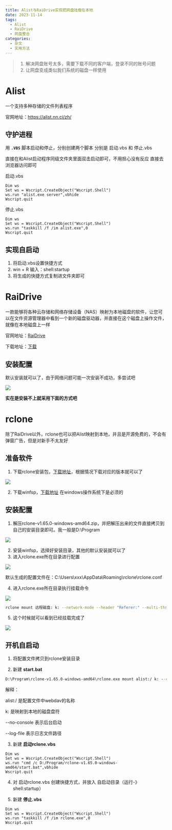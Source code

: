 ```yaml
---
title: Alist与RaiDrive实现把网盘挂载在本地
date: 2023-11-14
tags:
  - Alist
  - RaiDrive
  - 网盘整合
categories:
  - 杂文
  - 实用方法
---
```




> 1. 解决网盘账号太多，需要下载不同的客户端，登录不同的账号问题
> 2. 让网盘变成类似我们系统的磁盘一样使用

# Alist

一个支持多种存储的文件列表程序

官网地址：https://alist.nn.ci/zh/

## 守护进程

用 **`.VBS`** 脚本启动和停止，分别创建两个脚本 分别是 启动.vbs 和 停止.vbs

直接在和Alist启动程序同级文件夹里面双击启动即可，不用担心没有反应 直接去 浏览器访问即可

启动.vbs

```vbscript
Dim ws
Set ws = Wscript.CreateObject("Wscript.Shell")
ws.run "alist.exe server",vbhide
Wscript.quit
```

停止.vbs

```vbscript
Dim ws
Set ws = Wscript.CreateObject("Wscript.Shell")
ws.run "taskkill /f /im alist.exe",0
Wscript.quit
```

## 实现自启动

1. 将启动.vbs设置快捷方式
2. win + R 输入：shell:startup
3. 将生成的快捷方式复制进文件夹即可

# RaiDrive

一款能够将各种云存储和网络存储设备（NAS）映射为本地磁盘的软件，让您可以在文件资源管理器中看到一个新的磁盘驱动器，并直接在这个磁盘上操作文件，就像在本地磁盘上一样

官网地址：[RaiDrive](https://www.raidrive.com/)

下载地址：[下载](https://app.raidrive.com/d86ea6fa40f74010914976063f94774b/release/stable/RaiDrive_2023.9.16.8_x64.msi)

## 安装配置

默认安装就可以了，由于网络问题可能一次安装不成功，多尝试吧

![](https://cdn.jsdelivr.net/gh/hfshaobing/picx-images-hosting@master/20231226/2023-12-26_164119.7kq5osta0q80.webp)

**实在是安装不上就采用下面的方式吧**

# rclone

除了RaiDrive以外，rclone也可以把Alist映射到本地，并且是开源免费的，不会有弹窗广告，但是对新手不太友好

## 准备软件

1. 下载rclone安装包，[下载地址](https://github.com/rclone)，根据情况下载对应的版本就可以了

![](https://cdn.jsdelivr.net/gh/hfshaobing/picx-images-hosting@master/20231226/2023-12-26_165752.3wwzb15g7zg0.webp)

2. 下载winfsp，[下载地址](https://winfsp.dev/rel/) 在windows操作系统下是必须的

## 安装配置

1. 解压rclone-v1.65.0-windows-amd64.zip，并把解压出来的文件直接拷贝到自己的安装目录即可。我一般是D:\Program

![](https://cdn.jsdelivr.net/gh/hfshaobing/picx-images-hosting@master/20231226/2023-12-26_170614.q51caic82jk.webp)

2. 安装winfsp，选择好安装目录，其他的默认安装就可以了
3. 进入rclone.exe所在目录进行配置

![](https://cdn.jsdelivr.net/gh/hfshaobing/picx-images-hosting@master/20231226/2023-12-26_171216.5nhxok1dvg80.webp)

默认生成的配置文件在：C:\Users\xxx\AppData\Roaming\rclone\rclone.conf

4. 进入rclone.exe所在目录执行挂载命令

![](https://cdn.jsdelivr.net/gh/hfshaobing/picx-images-hosting@master/20231226/2023-12-26_170911.4cx3dc2x6ly0.webp)

```sh
rclone mount 远程磁盘: k: --network-mode --header "Referer:" --multi-thread-streams 8 --buffer-size 512M  --vfs-fast-fingerprint --vfs-cache-mode full --no-modtime --file-perms 0777
```

5. 这个时候就可以看到已经挂载完成了

![](https://cdn.jsdelivr.net/gh/hfshaobing/picx-images-hosting@master/20231226/2023-12-26_172306.38ulgd6nkxq0.webp)

## 开机自启动

1. 将配置文件拷贝到rclone安装目录

2. 新建 **start.bat**

```bat
D:\Program\rclone-v1.65.0-windows-amd64\rclone.exe mount alist:/ k: --config=D:/Program/rclone-v1.65.0-windows-amd64/rclone.conf --network-mode --header "Referer:" --multi-thread-streams 8 --buffer-size 512M  --vfs-fast-fingerprint --vfs-cache-mode full --no-modtime --file-perms 0777 --no-console --log-file D:/Program/rclone-v1.65.0-windows-amd64/start.log
```

解释：

alist:/  是配置文件中webdav的名称

k: 是映射到本地的磁盘盘符

--no-console 表示后台启动

--log-file 表示日志文件路径

3. 新建 **启动rclone.vbs**

```vbscript
Dim ws
Set ws = Wscript.CreateObject("Wscript.Shell")
ws.run "cmd /c D:/Program/rclone-v1.65.0-windows-amd64/start.bat",vbhide
Wscript.quit
```

4. 对 启动rclone.vbs 创建快捷方式，并放入 自启动目录（运行-》shell:startup）

5. 新建 **停止.vbs**

```vbs
Dim ws
Set ws = Wscript.CreateObject("Wscript.Shell")
ws.run "taskkill /f /im rclone.exe",0
Wscript.quit
```

